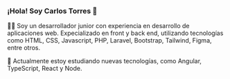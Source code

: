 ### ¡Hola! Soy Carlos Torres 👋

 🧑‍💻 Soy un desarrollador junior con experiencia en desarrollo de aplicaciones web. Expecializado en front y back end, utilizando tecnologías como HTML, CSS, Javascript, PHP, Laravel, Bootstrap, Tailwind, Figma, entre otros.

🚀 Actualmente estoy estudiando nuevas tecnologías, como Angular, TypeScript, React y Node.


